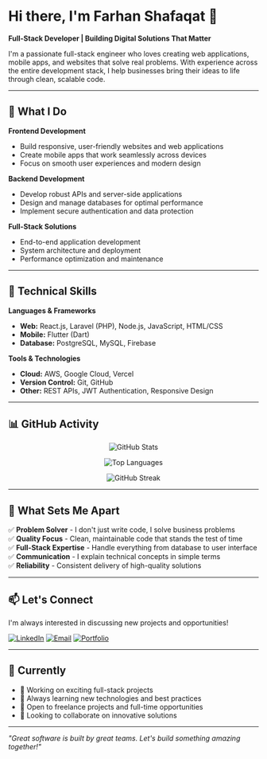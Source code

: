 # Hi there, I'm Farhan Shafaqat 👋

**Full-Stack Developer | Building Digital Solutions That Matter**

I'm a passionate full-stack engineer who loves creating web applications, mobile apps, and websites that solve real problems. With experience across the entire development stack, I help businesses bring their ideas to life through clean, scalable code.

---

## 🚀 What I Do

**Frontend Development**
- Build responsive, user-friendly websites and web applications
- Create mobile apps that work seamlessly across devices
- Focus on smooth user experiences and modern design

**Backend Development**
- Develop robust APIs and server-side applications
- Design and manage databases for optimal performance
- Implement secure authentication and data protection

**Full-Stack Solutions**
- End-to-end application development
- System architecture and deployment
- Performance optimization and maintenance

---

## 💼 Technical Skills

**Languages & Frameworks**
- **Web:** React.js, Laravel (PHP), Node.js, JavaScript, HTML/CSS
- **Mobile:** Flutter (Dart)
- **Database:** PostgreSQL, MySQL, Firebase

**Tools & Technologies**
- **Cloud:** AWS, Google Cloud, Vercel
- **Version Control:** Git, GitHub
- **Other:** REST APIs, JWT Authentication, Responsive Design

---

## 📊 GitHub Activity

<div align="center">

![GitHub Stats](https://github-readme-stats.vercel.app/api?username=faribasra6&show_icons=true&theme=default&hide_border=true&include_all_commits=true&count_private=true)

![Top Languages](https://github-readme-stats.vercel.app/api/top-langs/?username=faribasra6&layout=compact&theme=default&hide_border=true&langs_count=8&exclude_repo=repo1,repo2)

![GitHub Streak](https://github-readme-streak-stats.herokuapp.com/?user=faribasra6&theme=default&hide_border=true)

</div>

---

## 🎯 What Sets Me Apart

✅ **Problem Solver** - I don't just write code, I solve business problems  
✅ **Quality Focus** - Clean, maintainable code that stands the test of time  
✅ **Full-Stack Expertise** - Handle everything from database to user interface  
✅ **Communication** - I explain technical concepts in simple terms  
✅ **Reliability** - Consistent delivery of high-quality solutions  

---

## 📫 Let's Connect

I'm always interested in discussing new projects and opportunities!

[![LinkedIn](https://img.shields.io/badge/LinkedIn-Connect-blue?style=for-the-badge&logo=linkedin)](https://linkedin.com/in/farhan-shafaqat)
[![Email](https://img.shields.io/badge/Email-Contact-red?style=for-the-badge&logo=gmail)](mailto:farhanshafaqatbasra@gmail.com)
[![Portfolio](https://img.shields.io/badge/Portfolio-Visit-green?style=for-the-badge&logo=web)](https://farhan-shafaqat-portfolio.vercel.app/)

---

## 🌟 Currently

- 🔭 Working on exciting full-stack projects
- 🌱 Always learning new technologies and best practices
- 💼 Open to freelance projects and full-time opportunities
- 🤝 Looking to collaborate on innovative solutions

---

*"Great software is built by great teams. Let's build something amazing together!"*
